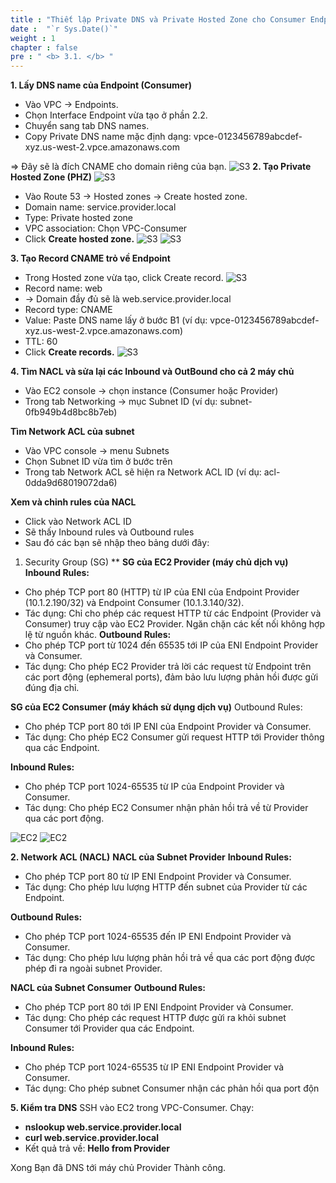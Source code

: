 ```yaml
---
title : "Thiết lập Private DNS và Private Hosted Zone cho Consumer Endpoint"
date :  "`r Sys.Date()`" 
weight : 1 
chapter : false
pre : " <b> 3.1. </b> "
---
```




**1. Lấy DNS name của Endpoint (Consumer)**
+ Vào VPC → Endpoints.
+ Chọn Interface Endpoint vừa tạo ở phần 2.2.
+ Chuyển sang tab DNS names.
+ Copy Private DNS name mặc định dạng: vpce-0123456789abcdef-xyz.us-west-2.vpce.amazonaws.com

 => Đây sẽ là đích CNAME cho domain riêng của bạn.
![S3](/images/4.s3/48-53-6.png)
**2. Tạo Private Hosted Zone (PHZ)**
![S3](/images/4.s3/43-53-1.png)
+ Vào Route 53 → Hosted zones → Create hosted zone.
+ Domain name: service.provider.local
+ Type: Private hosted zone
+ VPC association: Chọn VPC-Consumer
+ Click **Create hosted zone.**
![S3](/images/4.s3/44-53-2.png)
![S3](/images/4.s3/45-53-3.png)

**3. Tạo Record CNAME trỏ về Endpoint**
+ Trong Hosted zone vừa tạo, click Create record.
![S3](/images/4.s3/46-53-4.png)
+ Record name: web
 + → Domain đầy đủ sẽ là web.service.provider.local
+ Record type: CNAME
+ Value: Paste DNS name lấy ở bước B1 (ví dụ: vpce-0123456789abcdef-xyz.us-west-2.vpce.amazonaws.com)
+ TTL: 60
+ Click **Create records.**
![S3](/images/4.s3/47-53-5.png)

**4. Tìm NACL và sửa lại các Inbound và OutBound cho cả 2 máy chủ**
+ Vào EC2 console → chọn instance (Consumer hoặc Provider)
+ Trong tab Networking → mục Subnet ID (ví dụ: subnet-0fb949b4d8bc8b7eb)

**Tìm Network ACL của subnet**
+ Vào VPC console → menu Subnets
+ Chọn Subnet ID vừa tìm ở bước trên
+ Trong tab Network ACL sẽ hiện ra Network ACL ID (ví dụ: acl-0dda9d68019072da6)

**Xem và chỉnh rules của NACL**

+ Click vào Network ACL ID
+ Sẽ thấy Inbound rules và Outbound rules
+ Sau đó các bạn sẽ nhập theo bảng dưới đây:
 1. Security Group (SG) **
**SG của EC2 Provider (máy chủ dịch vụ)**
**Inbound Rules:**
+ Cho phép TCP port 80 (HTTP) từ IP của ENI của Endpoint Provider (10.1.2.190/32) và Endpoint Consumer (10.1.3.140/32).
+ Tác dụng: Chỉ cho phép các request HTTP từ các Endpoint (Provider và Consumer) truy cập vào EC2 Provider. Ngăn chặn các kết nối không hợp lệ từ nguồn khác.
**Outbound Rules:**
+ Cho phép TCP port từ 1024 đến 65535 tới IP của ENI Endpoint Provider và Consumer.
+ Tác dụng: Cho phép EC2 Provider trả lời các request từ Endpoint trên các port động (ephemeral ports), đảm bảo lưu lượng phản hồi được gửi đúng địa chỉ.

**SG của EC2 Consumer (máy khách sử dụng dịch vụ)**
Outbound Rules:

+ Cho phép TCP port 80 tới IP ENI của Endpoint Provider và Consumer.
+ Tác dụng: Cho phép EC2 Consumer gửi request HTTP tới Provider thông qua các Endpoint.

**Inbound Rules:**

+ Cho phép TCP port 1024-65535 từ IP của Endpoint Provider và Consumer.
+ Tác dụng: Cho phép EC2 Consumer nhận phản hồi trả về từ Provider qua các port động.

![EC2](/images/3.connect/41-inbounda.png)
![EC2](/images/3.connect/42-inboundb.png)

**2. Network ACL (NACL)**
**NACL của Subnet Provider**
**Inbound Rules:**

+ Cho phép TCP port 80 từ IP ENI Endpoint Provider và Consumer.
+ Tác dụng: Cho phép lưu lượng HTTP đến subnet của Provider từ các Endpoint.

**Outbound Rules:**

+ Cho phép TCP port 1024-65535 đến IP ENI Endpoint Provider và Consumer.
+ Tác dụng: Cho phép lưu lượng phản hồi trả về qua các port động được phép đi ra ngoài subnet Provider.

**NACL của Subnet Consumer**
**Outbound Rules:**

+ Cho phép TCP port 80 tới IP ENI Endpoint Provider và Consumer.
+ Tác dụng: Cho phép các request HTTP được gửi ra khỏi subnet Consumer tới Provider qua các Endpoint.

**Inbound Rules:**

+ Cho phép TCP port 1024-65535 từ IP ENI Endpoint Provider và Consumer.
+ Tác dụng: Cho phép subnet Consumer nhận các phản hồi qua port độn




**5. Kiểm tra DNS**
SSH vào EC2 trong VPC-Consumer.
Chạy:

+ **nslookup web.service.provider.local**
+ **curl web.service.provider.local**
+ Kết quả trả về: **Hello from Provider**

Xong Bạn đã DNS tới máy chủ Provider Thành công. 




